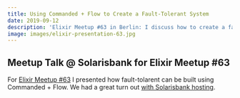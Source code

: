 ```yaml
---
title: Using Commanded + Flow to Create a Fault-Tolerant System
date: 2019-09-12
description: 'Elixir Meetup #63 in Berlin: I discuss how to create a fault-tolarent system using Commanded and Flow'
image: images/elixir-presentation-63.jpg
---
```


## Meetup Talk @ Solarisbank for Elixir Meetup #63

For [Elixir Meetup #63](https://eventil.com/events/63-talk-and-socialize/) I presented how fault-tolarent can be built using Commanded + Flow. We had a great turn out [with Solarisbank hosting](https://www.linkedin.com/posts/solarisbank_more-than-30-elixir-enthusiasts-joined-us-activity-6580427896689606656-Yx-8/).
